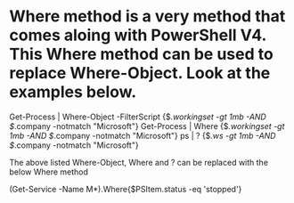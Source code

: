 # Where method is a very method that comes aloing with PowerShell V4. This Where method can be used to replace Where-Object. Look at the examples below.

Get-Process | Where-Object -FilterScript {$_.workingset -gt 1mb -AND $_.company -notmatch "Microsoft"}
Get-Process | Where {$_.workingset -gt 1mb -AND $_.company -notmatch "Microsoft"}
ps | ? {$_.ws -gt 1mb -AND $_.company -notmatch "Microsoft"}

The above listed Where-Object, Where and ? can be replaced with the below Where method

(Get-Service -Name M*).Where{$PSItem.status -eq 'stopped'}